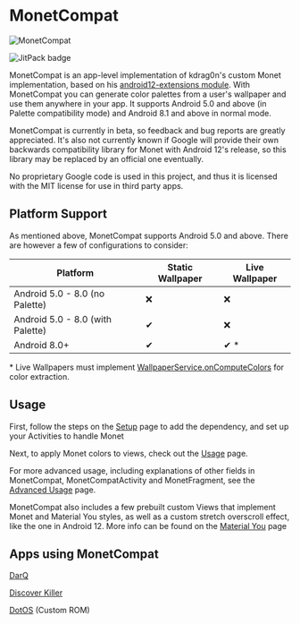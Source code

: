 # MonetCompat

![MonetCompat](https://i.imgur.com/L5ku0DLl.png)

![JitPack badge](https://jitpack.io/v/KieronQuinn/MonetCompat.svg)

MonetCompat is an app-level implementation of kdrag0n's custom Monet implementation, based on his [android12-extensions module](https://github.com/kdrag0n/android12-extensions). With MonetCompat you can generate color palettes from a user's wallpaper and use them anywhere in your app. It supports Android 5.0 and above (in Palette compatibility mode) and Android 8.1 and above in normal mode.

MonetCompat is currently in beta, so feedback and bug reports are greatly appreciated. It's also not currently known if Google will provide their own backwards compatibility library for Monet with Android 12's release, so this library may be replaced by an official one eventually.

No proprietary Google code is used in this project, and thus it is licensed with the MIT license for use in third party apps.

## Platform Support

As mentioned above, MonetCompat supports Android 5.0 and above. There are however a few of configurations to consider:

| Platform      | Static Wallpaper | Live Wallpaper |
| ------------- | ---------------- | -------------- |
| Android 5.0 - 8.0 (no Palette)  | ❌ | ❌ |
| Android 5.0 - 8.0 (with Palette) | ✔ | ❌ |
| Android 8.0+ | ✔ | ✔ * |

\* Live Wallpapers must implement [WallpaperService.onComputeColors](https://developer.android.com/reference/android/service/wallpaper/WallpaperService.Engine#onComputeColors()) for color extraction.

## Usage

First, follow the steps on the [Setup](https://github.com/KieronQuinn/MonetCompat/wiki/1:-Setup) page to add the dependency, and set up your Activities to handle Monet

Next, to apply Monet colors to views, check out the [Usage](https://github.com/KieronQuinn/MonetCompat/wiki/2:-Usage) page.

For more advanced usage, including explanations of other fields in MonetCompat, MonetCompatActivity and MonetFragment, see the [Advanced Usage](https://github.com/KieronQuinn/MonetCompat/wiki/3:-Advanced-Usage) page.

MonetCompat also includes a few prebuilt custom Views that implement Monet and Material You styles, as well as a custom stretch overscroll effect, like the one in Android 12. More info can be found on the [Material You](https://github.com/KieronQuinn/MonetCompat/wiki/4:-Material-You) page

## Apps using MonetCompat

[DarQ](https://github.com/KieronQuinn/DarQ)

[Discover Killer](https://github.com/KieronQuinn/DiscoverKiller)

[DotOS](https://www.xda-developers.com/dotos-5-2-adds-many-android-12-features/) (Custom ROM)
